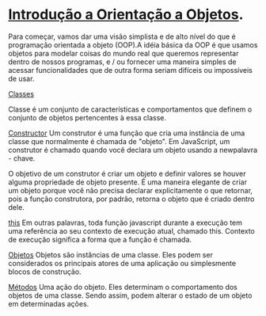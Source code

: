 # [Introdução a Orientação a Objetos](https://developer.mozilla.org/pt-BR/docs/Aprender/JavaScript/Objetos/Object-oriented_JS).

Para começar, vamos dar uma visão simplista e de alto nível do que é programação orientada a objeto (OOP).A idéia básica da OOP é que usamos objetos para modelar coisas do mundo real que queremos representar dentro de nossos programas, e / ou fornecer uma maneira simples de acessar funcionalidades que de outra forma seriam difíceis ou impossíveis de usar.


[Classes](https://developer.mozilla.org/pt-BR/docs/Web/JavaScript/Reference/Classes) 

Classe é um conjunto de características e comportamentos que definem o conjunto de objetos pertencentes à essa classe. 


[Constructor]()
Um construtor é uma função que cria uma instância de uma classe que normalmente é chamada de "objeto". Em JavaScript, um construtor é chamado quando você declara um objeto usando a newpalavra - chave.

O objetivo de um construtor é criar um objeto e definir valores se houver alguma propriedade de objeto presente. É uma maneira elegante de criar um objeto porque você não precisa declarar explicitamente o que retornar, pois a função construtora, por padrão, retorna o objeto que é criado dentro dele.

[this]()
Em outras palavras, toda função javascript durante a execução tem uma referência ao seu contexto de execução atual, chamado this. Contexto de execução significa a forma que a função é chamada.


[Objetos](https://developer.mozilla.org/pt-PT/docs/Javascript_orientado_a_objetos)
Objetos são instâncias de uma classe. 
Eles podem ser considerados os principais atores de uma aplicação ou simplesmente blocos de construção.

[Métodos](https://developer.mozilla.org/pt-PT/docs/Javascript_orientado_a_objetos)
Uma ação do objeto.
Eles determinam o comportamento dos objetos de uma classe. Sendo assim, podem alterar o estado de um objeto em determinadas ações.

